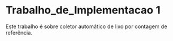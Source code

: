 # Trabalho_de_Implementacao 1
Este trabalho é sobre coletor automático de lixo por contagem de referência.
